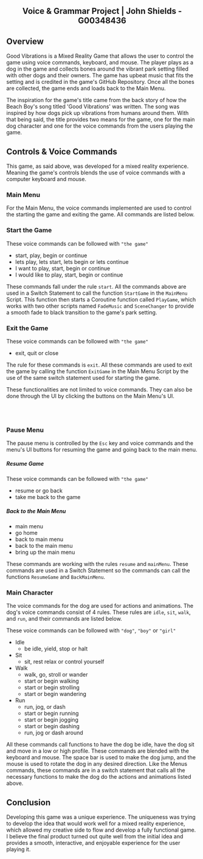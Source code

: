 <h2 align="center">Voice & Grammar Project | John Shields - G00348436</h4>

## Overview
Good Vibrations is a Mixed Reality Game that allows the user to control the game using voice commands, keyboard, and mouse. The player plays as a dog in the game and collects bones around the vibrant park setting filled with other dogs and their owners. The game has upbeat music that fits the setting and is credited in the game's GitHub Repository. Once all the bones are collected, the game ends and loads back to the Main Menu.

The inspiration for the game's title came from the back story of how the Beach Boy's song titled 'Good Vibrations' was written. The song was inspired by how dogs pick up vibrations from humans around them. With that being said, the title provides two means for the game, one for the main dog character and one for the voice commands from the users playing the game.

## Controls &  Voice Commands
This game, as said above, was developed for a mixed reality experience. Meaning the game's controls blends the use of voice commands with a computer keyboard and mouse.

### Main Menu
For the Main Menu, the voice commands implemented are used to control the starting the game and exiting the game. All commands are listed below.

### Start the Game
These voice commands can be followed with `"the game"`
* start, play, begin or continue
* lets play, lets start, lets begin or lets continue
* I want to play, start, begin or continue
* I would like to play, start, begin or continue

These commands fall under the rule `start`. All the commands above are used in a Switch Statement to call the function `StartGame` in the `MainMenu` Script. This function then starts a Coroutine function called `PlayGame`, which works with two other scripts named `FadeMusic` and `SceneChanger` to provide a smooth fade to black transition to the game's park setting.


### Exit the Game
These voice commands can be followed with `"the game"`
* exit, quit or close

The rule for these commands is `exit`. All these commands are used to exit the game by calling the function `ExitGame` in the Main Menu Script by the use of the same switch statement used for starting the game.

These functionalities are not limited to voice commands. They can also be done through the UI by clicking the buttons on the Main Menu's UI.

<br><br>


### Pause Menu
The pause menu is controlled by the `Esc` key and voice commands and the menu's UI buttons for resuming the game and going back to the main menu.   

##### Resume Game

These voice commands can be followed with `"the game"`
* resume or go back
* take me back to the game

##### Back to the Main Menu
* main menu
* go home
* back to main menu
* back to the main menu
* bring up the main menu

These commands are working with the rules `resume` and `mainMenu`. These commands are used in a Switch Statement so the commands can call the functions `ResumeGame` and `BackMainMenu`.

### Main Character
The voice commands for the dog are used for actions and animations. The dog's voice commands consist of 4 rules. These rules are ``idle``, ``sit``, ``walk``, and ``run``, and their commands are listed below.

These voice commands can be followed with ``"dog"``, `"boy"` or `"girl"`
* Idle
   * be idle, yield, stop or halt
* Sit  
  * sit, rest relax or control yourself
* Walk
  * walk, go, stroll or wander
  * start or begin walking
  * start or begin strolling
  * start or begin wandering
* Run
  * run, jog, or dash
  * start or begin running
  * start or begin jogging
  * start or begin dashing
  * run, jog or dash around

All these commands call functions to have the dog be idle, have the dog sit and move in a low or high profile. These commands are blended with the keyboard and mouse. The space bar is used to make the dog jump, and the mouse is used to rotate the dog in any desired direction. Like the Menus commands, these commands are in a switch statement that calls all the necessary functions to make the dog do the actions and animations listed above.

## Conclusion
Developing this game was a unique experience. The uniqueness was trying to develop the idea that would work well for a mixed reality experience, which allowed my creative side to flow and develop a fully functional game. I believe the final product turned out quite well from the initial idea and provides a smooth, interactive, and enjoyable experience for the user playing it.
